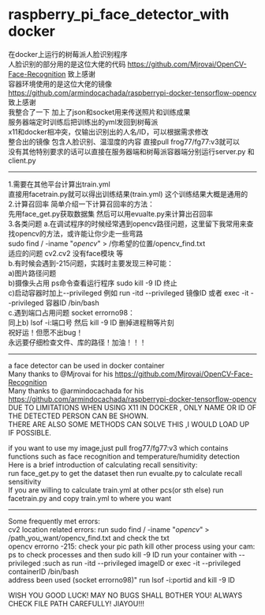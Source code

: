 # raspberry_pi_face_detector_with docker
在docker上运行的树莓派人脸识别程序  
人脸识别的部分用的是这位大佬的代码 https://github.com/Mjrovai/OpenCV-Face-Recognition 致上感谢   
容器环境使用的是这位大佬的镜像  https://github.com/armindocachada/raspberrypi-docker-tensorflow-opencv 致上感谢   
我整合了一下 加上了json和socket用来传送照片和训练成果  
服务器端定时训练后把训练出的yml发回到树莓派  
x11和docker相冲突，仅输出识别出的人名/ID，可以根据需求修改  
整合出的镜像 包含人脸识别、温湿度的内容  直接pull frog77/fg77:v3就可以  
没有其他特别要求的话可以直接在服务器端和树莓派容器端分别运行server.py 和 client.py  

----------------------------------------------------------------------------------------------
1.需要在其他平台计算出train.yml  
  直接用facetrain.py就可以得出训练结果(train.yml)  这个训练结果大概是通用的  
2.计算召回率
简单介绍一下计算召回率的方法：  
  先用face_get.py获取数据集 然后可以用evualte.py来计算出召回率  
3.各类问题
a.在调试程序的时候经常遇到opencv路径问题，这里留下我常用来查找opencv的方法，或许能让你少走一些弯路  
  sudo find / -iname "*opencv*" > /你希望的位置/opencv_find.txt  
  适应的问题 cv2.cv2 没有face模块 等  
b.有时候会遇到-215问题，实践时主要发现三种可能：  
  a)图片路径问题  
  b)摄像头占用 ps命令查看运行程序 sudo kill -9 ID 终止  
  c)启动容器时加上--privileged 例如 run -itd --privileged 镜像ID 或者 exec -it --privileged 容器ID /bin/bash  
c.遇到端口占用问题 socket errorno98：  
  同上b) lsof -i:端口号 然后 kill -9 ID 删掉进程稍等片刻  
祝好运！但愿不出bug！  
永远要仔细检查文件、库的路径！加油！！！ 


  --------------------------------------------------------------------------------------------------------
a face detector can be used in docker container  
Many thanks to @Mjrovai for his https://github.com/Mjrovai/OpenCV-Face-Recognition  
Many thanks to @armindocachada for his https://github.com/armindocachada/raspberrypi-docker-tensorflow-opencv  
DUE TO LIMITATIONS WHEN USING X11 IN DOCKER , ONLY NAME OR ID OF THE DETECTED PERSON CAN BE SHOWN.  
THERE ARE ALSO SOME METHODS CAN SOLVE THIS ,I WOULD LOAD UP IF POSSIBLE.   

if you want to use my image,just pull frog77/fg77:v3 which contains functions such as face recognition and temperature/humidity detection  
Here is a brief introduction of calculating recall sensitivity:  
run face_get.py to get the dataset then run evualte.py to calculate recall sensitivity  
If you are willing to calculate train.yml at other pcs(or sth else) run facetrain.py and copy train.yml to where you want  

-------------------------------------------------------------------------------------------------------
Some frequently met errors:  
cv2 location related errors: run sudo find / -iname "*opencv*" > /path_you_want/opencv_find.txt and check the txt  
opencv errorno -215:
  check your pic path
  kill other process using your cam: ps to check processes and then sudo kill -9 ID
  run your container with --privileged :such as run -itd --privileged imageID or exec -it --privileged containerID /bin/bash  
address been used (socket errorno98)"
  run lsof -i:portid and kill -9 ID  
 
 
 WISH YOU GOOD LUCK! MAY NO BUGS SHALL BOTHER YOU!
 ALWAYS CHECK FILE PATH CAREFULLY! JIAYOU!!! 







